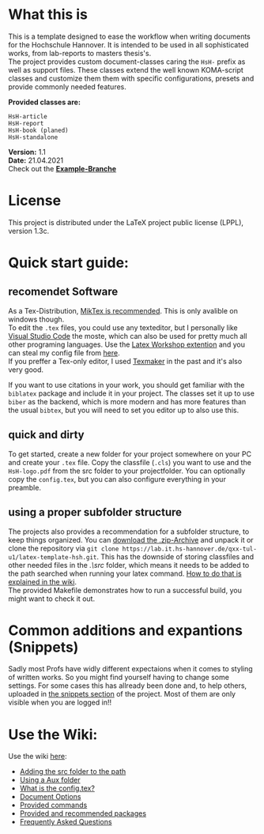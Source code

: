 # What this is
This is a template designed to ease the workflow when writing documents for the Hochschule Hannover. It is intended to be used in all sophisticated
works, from lab-reports to masters thesis's.  
The project provides custom document-classes caring the `HsH-` prefix as well as support files. These classes extend the well known KOMA-script
classes and customize them them with specific configurations, presets and provide commonly needed features.  

**Provided classes are:**  

	HsH-article
	HsH-report
	HsH-book (planed)
	HsH-standalone

**Version:** 1.1  
**Date:** 21.04.2021  
Check out the [**Example-Branche**](https://lab.it.hs-hannover.de/qxx-tul-u1/latex-template-hsh/-/tree/example)


# License
This project is distributed under the LaTeX project public license (LPPL), version 1.3c.  


# Quick start guide:

## recomendet Software
As a Tex-Distribution, [MikTex is recommended](https://miktex.org/). This is only avalible on windows though.  
To edit the `.tex` files, you could use any texteditor, but I personally like [Visual Studio Code](https://code.visualstudio.com/) the moste, which
can also be used for pretty much all other programing languages. Use the [Latex Workshop extention](https://marketplace.visualstudio.com/items?itemName=James-Yu.latex-workshop)
and you can steal my config file from [here](https://lab.it.hs-hannover.de/qxx-tul-u1/latex-template-hsh/-/snippets/111).  
If you preffer a Tex-only editor, I used [Texmaker](https://www.xm1math.net/texmaker/) in the past and it's also very good.  

If you want to use citations in your work, you should get familiar with the `biblatex` package and include it in your project. The classes set it up 
to use `biber` as the backend, which is more modern and has more features than the usual `bibtex`, but you will need to set you editor up to also use
this.

## quick and dirty
To get started, create a new folder for your project somewhere on your PC and create your `.tex` file. Copy the classfile (`.cls`) you want to use and
the `HsH-logo.pdf` from the src folder to your projectfolder. You can optionally copy the `config.tex`, but you can also configure everything  in your
preamble. 

## using a proper subfolder structure
The projects also provides a recommendation for a subfolder structure, to keep things organized. You can [download the .zip-Archive](https://lab.it.hs-hannover.de/qxx-tul-u1/latex-template-hsh/-/archive/master/latex-template-hsh-master.zip)
and unpack it or clone the repository via `git clone https://lab.it.hs-hannover.de/qxx-tul-u1/latex-template-hsh.git`.
This has the downside of storing classfiles and other needed files in the *.\src* folder, which means it needs to be added to the path searched when
running your latex command. [How to do that is explained in the wiki](https://lab.it.hs-hannover.de/qxx-tul-u1/latex-template-hsh/-/wikis/Adding-src-folder-to-the-path).  
The provided Makefile demonstrates how to run a successful build, you might want to check it out.


# Common additions and expantions (Snippets)
Sadly most Profs have widly different expectaions when it comes to styling of written works. So you might find yourself having to change some
settings. For some cases this has allready been done and, to help others, uploaded in 
[the snippets section](https://lab.it.hs-hannover.de/qxx-tul-u1/latex-template-hsh/-/snippets) of the project. Most of them are only visible when you
are logged in!!


# Use the Wiki:
Use the wiki [here](https://lab.it.hs-hannover.de/qxx-tul-u1/latex-template-hsh/-/wikis/home):

- [Adding the src folder to the path](https://lab.it.hs-hannover.de/qxx-tul-u1/latex-template-hsh/-/wikis/Adding-src-folder-to-the-path)  
- [Using a Aux folder](https://lab.it.hs-hannover.de/qxx-tul-u1/latex-template-hsh/-/wikis/Using-a-Aux-Folder)  
- [What is the config.tex?](https://lab.it.hs-hannover.de/qxx-tul-u1/latex-template-hsh/-/wikis/What-is-the-config.tex)  
- [Document Options](https://lab.it.hs-hannover.de/qxx-tul-u1/latex-template-hsh/-/wikis/Document-Options)  
- [Provided commands](https://lab.it.hs-hannover.de/qxx-tul-u1/latex-template-hsh/-/wikis/Provided-commands)  
- [Provided and recommended packages](https://lab.it.hs-hannover.de/qxx-tul-u1/latex-template-hsh/-/wikis/Provided-and-recommended-packages)
- [Frequently Asked Questions](https://lab.it.hs-hannover.de/qxx-tul-u1/latex-template-hsh/-/wikis/faq)  
